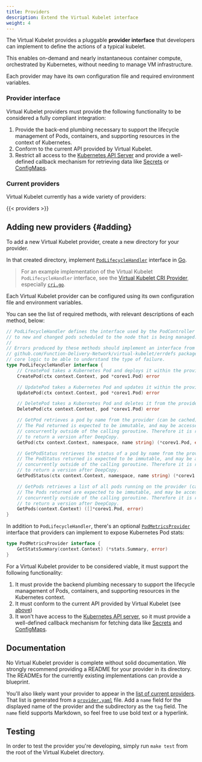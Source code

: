 ```yaml
---
title: Providers
description: Extend the Virtual Kubelet interface
weight: 4
---
```


The Virtual Kubelet provides a pluggable **provider interface** that developers can implement to define the actions of a typical kubelet.

This enables on-demand and nearly instantaneous container compute, orchestrated by Kubernetes, without needing to manage VM infrastructure.

Each provider may have its own configuration file and required environment variables.

### Provider interface

Virtual Kubelet providers must provide the following functionality to be considered a fully compliant integration:

1. Provide the back-end plumbing necessary to support the lifecycle management of Pods, containers, and supporting resources in the context of Kubernetes.
2. Conform to the current API provided by Virtual Kubelet.
3. Restrict all access to the [Kubernetes API Server](https://kubernetes.io/docs/concepts/overview/kubernetes-api/) and provide a well-defined callback mechanism for retrieving data like [Secrets](https://kubernetes.io/docs/concepts/configuration/secret/) or [ConfigMaps](https://kubernetes.io/docs/tasks/configure-pod-container/configure-pod-configmap/).

### Current providers

Virtual Kubelet currently has a wide variety of providers:

{{< providers >}}

## Adding new providers {#adding}

To add a new Virtual Kubelet provider, create a new directory for your provider.

In that created directory, implement [`PodLifecycleHandler`](https://godoc.org/github.com/Function-Delivery-Network/virtual-kubelet/node#PodLifecycleHandler) interface in [Go](https://golang.org).

> For an example implementation of the Virtual Kubelet `PodLifecycleHandler` interface, see the [Virtual Kubelet CRI Provider](https://github.com/Function-Delivery-Network/cri), especially [`cri.go`](https://github.com/Function-Delivery-Network/cri/blob/master/cri.go).

Each Virtual Kubelet provider can be configured using its own configuration file and environment variables.

You can see the list of required methods, with relevant descriptions of each method, below:

```go
// PodLifecycleHandler defines the interface used by the PodController to react
// to new and changed pods scheduled to the node that is being managed.
//
// Errors produced by these methods should implement an interface from
// github.com/Function-Delivery-Network/virtual-kubelet/errdefs package in order for the
// core logic to be able to understand the type of failure.
type PodLifecycleHandler interface {
    // CreatePod takes a Kubernetes Pod and deploys it within the provider.
    CreatePod(ctx context.Context, pod *corev1.Pod) error

    // UpdatePod takes a Kubernetes Pod and updates it within the provider.
    UpdatePod(ctx context.Context, pod *corev1.Pod) error

    // DeletePod takes a Kubernetes Pod and deletes it from the provider.
    DeletePod(ctx context.Context, pod *corev1.Pod) error

    // GetPod retrieves a pod by name from the provider (can be cached).
    // The Pod returned is expected to be immutable, and may be accessed
    // concurrently outside of the calling goroutine. Therefore it is recommended
    // to return a version after DeepCopy.
    GetPod(ctx context.Context, namespace, name string) (*corev1.Pod, error)

    // GetPodStatus retrieves the status of a pod by name from the provider.
    // The PodStatus returned is expected to be immutable, and may be accessed
    // concurrently outside of the calling goroutine. Therefore it is recommended
    // to return a version after DeepCopy.
    GetPodStatus(ctx context.Context, namespace, name string) (*corev1.PodStatus, error)

    // GetPods retrieves a list of all pods running on the provider (can be cached).
    // The Pods returned are expected to be immutable, and may be accessed
    // concurrently outside of the calling goroutine. Therefore it is recommended
    // to return a version after DeepCopy.
    GetPods(context.Context) ([]*corev1.Pod, error)
}
```

In addition to `PodLifecycleHandler`, there's an optional [`PodMetricsProvider`](https://godoc.org/github.com/Function-Delivery-Network/virtual-kubelet/cmd/virtual-kubelet/internal/provider#PodMetricsProvider) interface that providers can implement to expose Kubernetes Pod stats:

```go
type PodMetricsProvider interface {
    GetStatsSummary(context.Context) (*stats.Summary, error)
}
```

For a Virtual Kubelet provider to be considered viable, it must support the following functionality:

1. It must provide the backend plumbing necessary to support the lifecycle management of Pods, containers, and supporting resources in the Kubernetes context.
1. It must conform to the current API provided by Virtual Kubelet (see [above](#adding))
1. It won't have access to the [Kubernetes API server](https://kubernetes.io/docs/concepts/overview/kubernetes-api/), so it must provide a well-defined callback mechanism for fetching data like [Secrets](https://kubernetes.io/docs/concepts/configuration/secret/) and [ConfigMaps](https://kubernetes.io/docs/tutorials/configuration/).

## Documentation

No Virtual Kubelet provider is complete without solid documentation. We strongly recommend providing a README for your provider in its directory. The READMEs for the currently existing implementations can provide a blueprint.

You'll also likely want your provider to appear in the [list of current providers](#current-providers). That list is generated from a [`provider.yaml`](https://github.com/Function-Delivery-Network/virtual-kubelet/blob/master/website/data/providers.yaml) file. Add a `name` field for the displayed name of the provider and the subdirectory as the `tag` field. The `name` field supports Markdown, so feel free to use bold text or a hyperlink.

## Testing

In order to test the provider you're developing, simply run `make test` from the root of the Virtual Kubelet directory.
